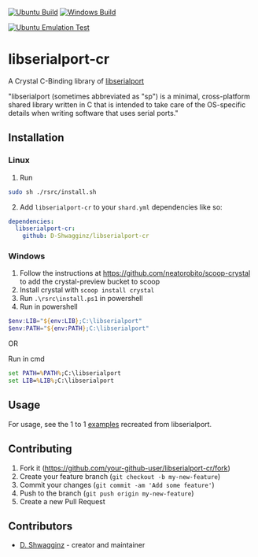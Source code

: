 
[![Ubuntu Build](https://github.com/D-Shwagginz/libserialport-cr/actions/workflows/ubuntu-build.yml/badge.svg)](https://github.com/D-Shwagginz/libserialport-cr/actions/workflows/ubuntu-build.yml)
[![Windows Build](https://github.com/D-Shwagginz/libserialport-cr/actions/workflows/windows-build.yml/badge.svg)](https://github.com/D-Shwagginz/libserialport-cr/actions/workflows/windows-build.yml)

[![Ubuntu Emulation Test](https://github.com/D-Shwagginz/libserialport-cr/actions/workflows/ubuntu-emulation-test.yml/badge.svg)](https://github.com/D-Shwagginz/libserialport-cr/actions/workflows/ubuntu-emulation-test.yml)

# libserialport-cr

A Crystal C-Binding library of [libserialport](https://sigrok.org/wiki/Libserialport)

"libserialport (sometimes abbreviated as "sp") is a minimal, cross-platform shared library written in C that is intended to take care of the OS-specific details when writing software that uses serial ports."

## Installation

### Linux

1. Run
```sh
sudo sh ./rsrc/install.sh
```
2. Add `libserialport-cr` to your `shard.yml` dependencies like so:
```yml
dependencies:
  libserialport-cr:
    github: D-Shwagginz/libserialport-cr
```

### Windows

1. Follow the instructions at https://github.com/neatorobito/scoop-crystal to add the crystal-preview bucket to scoop
2. Install crystal with `scoop install crystal`
3. Run `.\rsrc\install.ps1` in powershell
4. Run in powershell
```powershell
$env:LIB="${env:LIB};C:\libserialport"
$env:PATH="${env:PATH};C:\libserialport"
```

OR

Run in cmd
```cmd
set PATH=%PATH%;C:\libserialport
set LIB=%LIB%;C:\libserialport
```

## Usage

  For usage, see the 1 to 1 [examples](https://github.com/D-Shwagginz/libserialport-cr/tree/master/examples) recreated from libserialport.

## Contributing

1. Fork it (<https://github.com/your-github-user/libserialport-cr/fork>)
2. Create your feature branch (`git checkout -b my-new-feature`)
3. Commit your changes (`git commit -am 'Add some feature'`)
4. Push to the branch (`git push origin my-new-feature`)
5. Create a new Pull Request

## Contributors

- [D. Shwagginz](https://github.com/your-github-user) - creator and maintainer
